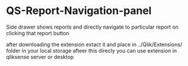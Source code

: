 # QS-Report-Navigation-panel
Side drawer shows reports and directly navigate to particular report on clicking that report button


after downloading the extension extact it and place in ../Qlik/Extensions/ folder in your local storage
afteer this direcly you can use extension in qliksense server or desktop



